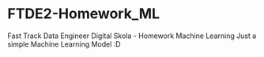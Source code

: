 # FTDE2-Homework_ML
Fast Track Data Engineer Digital Skola - Homework Machine Learning
Just a simple Machine Learning Model :D